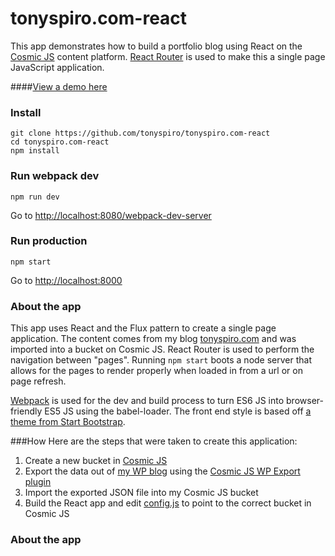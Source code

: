 # tonyspiro.com-react
This app demonstrates how to build a portfolio blog using React on the [Cosmic JS](https://cosmicjs.com) content platform.  [React Router](https://github.com/rackt/react-router) is used to make this a single page JavaScript application.

####[View a demo here](http://spyrocklabs.com:8000/)

### Install
```
git clone https://github.com/tonyspiro/tonyspiro.com-react
cd tonyspiro.com-react
npm install
```
### Run webpack dev
```
npm run dev
```
Go to [http://localhost:8080/webpack-dev-server](http://localhost:8080/webpack-dev-server)
### Run production
```
npm start
```
Go to [http://localhost:8000](http://localhost:8000)

### About the app
This app uses React and the Flux pattern to create a single page application.  The content comes from my blog [tonyspiro.com](http://tonyspiro.com) and was imported into a bucket on Cosmic JS.  React Router is used to perform the navigation between "pages".  Running ```npm start``` boots a node server that allows for the pages to render properly when loaded in from a url or on page refresh.

[Webpack](https://webpack.github.io/) is used for the dev and build process to turn ES6 JS into browser-friendly ES5 JS using the babel-loader.  The front end style is based off [a theme from Start Bootstrap](http://startbootstrap.com/template-overviews/clean-blog/).

###How
Here are the steps that were taken to create this application:

1. Create a new bucket in [Cosmic JS](https://cosmicjs.com)
2. Export the data out of [my WP blog](http://tonyspiro.com) using the [Cosmic JS WP Export plugin](https://github.com/cosmicjs/cosmicjs-wp-export)
3. Import the exported JSON file into my Cosmic JS bucket
4. Build the React app and edit [config.js](https://github.com/tonyspiro/tonyspiro.com-react/blob/master/config.js) to point to the correct bucket in Cosmic JS

### About the app
